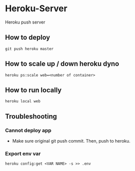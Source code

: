 # Heroku-Server
Heroku push server

## How to deploy

```
git push heroku master
```

## How to scale up / down heroku dyno

```
heroku ps:scale web=<number of container>
```

## How to run locally

```
heroku local web
```

## Troubleshooting

### Cannot deploy app

- Make sure original git push commit. Then, push to heroku.

### Export env var

```
heroku config:get <VAR NAME> -s >> .env
```